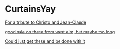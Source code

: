 # CurtainsYay


[For a tribute to Christo and Jean-Claude](https://www.amazon.com/Pack-Luxurious-Curtains-GoodGram-Assorted/dp/B018HAP14E/ref=pd_sim_86_15?_encoding=UTF8&pd_rd_i=B018HAP16M&pd_rd_r=JA9PD1J9QZTFNW5KYJ3G&pd_rd_w=vDRVK&pd_rd_wg=P6ONs&refRID=JA9PD1J9QZTFNW5KYJ3G&th=1)

[good sale on these from west elm, but maybe too long](https://www.westelm.com/products/sheer-metallic-printed-curtain-dusty-blush-t3670/?pkey=cwindows-promotional-event%7C4294963733%3A4294963729&sku=9057886&group=1)

[Could just get these and be done with it](https://www.amazon.com/Miuco-Curtains-Textured-Grommet-Inches/dp/B073SQL98F/ref=pd_sbs_201_8?_encoding=UTF8&pd_rd_i=B073SR624L&pd_rd_r=KA2EQYECWDBG0MXC27Y8&pd_rd_w=AJHPf&pd_rd_wg=tESPN&refRID=KA2EQYECWDBG0MXC27Y8&th=1)
